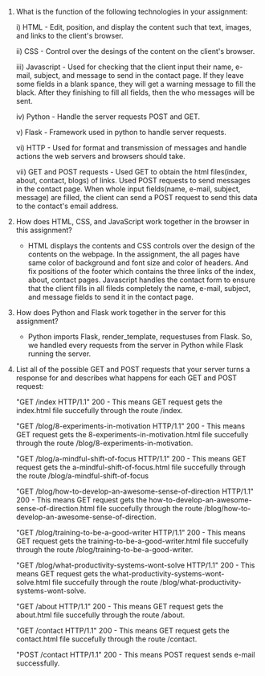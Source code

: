 1. What is the function of the following technologies in your assignment:

	i) HTML - Edit, position, and display the content such that text, images, and links to the client's browser.

	ii) CSS - Control over the desings of the content on the client's browser.

	iii) Javascript - Used for checking that the client input their name, e-mail, subject, and message to send in the contact page. If they leave some fields in a blank spance, they will get a warning message to fill the black. After they finishing to fill all fields, then the who messages will be sent.

	iv) Python - Handle the server requests POST and GET.

	v) Flask - Framework used in python to handle server requests.

	vi) HTTP - Used for format and transmission of messages and handle actions the web servers and browsers should take.

	vii) GET and POST requests - Used GET to obtain the html files(index, about, contact, blogs) of links. Used POST requests to send messages in the contact page. When whole input fields(name, e-mail, subject, message) are filled, the client can send a POST request to send this  data to the contact's email address.


2. How does HTML, CSS, and JavaScript work together in the browser in this assignment?

	- HTML displays the contents and CSS controls over the design of the contents on the webpage. In the assignment, the all pages have same color of background and font size and color of headers. And fix positions of the footer which contains the three links of the index, about, contact pages. Javascript handles the contact form to ensure that the client fills in all fileds completely the name, e-mail, subject, and message fields to send it in the contact page.


3. How does Python and Flask work together in the server for this assignment?

	- Python imports Flask, render_template, requestuses from Flask. So, we handled every requests from the server in Python while Flask running the server.


4. List all of the possible GET and POST requests that your server turns a response for and describes what happens for each GET and POST request:

	"GET /index HTTP/1.1" 200 - This means GET request gets the index.html file succefully through the route /index.

	"GET /blog/8-experiments-in-motivation HTTP/1.1" 200 - This means GET request gets the 8-experiments-in-motivation.html file succefully through the route /blog/8-experiments-in-motivation.

	"GET /blog/a-mindful-shift-of-focus HTTP/1.1" 200 - This means GET request gets the a-mindful-shift-of-focus.html file succefully through the route /blog/a-mindful-shift-of-focus

	"GET /blog/how-to-develop-an-awesome-sense-of-direction HTTP/1.1" 200 - This means GET request gets the how-to-develop-an-awesome-sense-of-direction.html file succefully through the route /blog/how-to-develop-an-awesome-sense-of-direction.


	"GET /blog/training-to-be-a-good-writer HTTP/1.1" 200 - This means GET request gets the training-to-be-a-good-writer.html file succefully through the route /blog/training-to-be-a-good-writer.

	"GET /blog/what-productivity-systems-wont-solve HTTP/1.1" 200 - This means GET request gets the what-productivity-systems-wont-solve.html file succefully through the route /blog/what-productivity-systems-wont-solve.

	"GET /about HTTP/1.1" 200 - This means GET request gets the about.html file succefully through the route /about.

	"GET /contact HTTP/1.1" 200 - This means GET request gets the contact.html file succefully through the route /contact.

	"POST /contact HTTP/1.1" 200 - This means POST request sends e-mail successfully.
